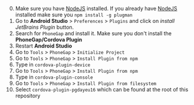 0. Make sure you have [NodeJS](https://nodejs.org) installed. If you already have [NodeJS](https://nodejs.org) installed make sure you `npm install -g plugman`
1. Go to **Android Studio** > `Preferences` > `Plugins` and click on _install JetBrains Plugin_ button.
2. Search for `PhoneGap` and install it. Make sure you don't install the **PhoneGap/Cordova Plugin**
3. Restart **Android Studio** 
4. Go to `Tools` > `PhoneGap` > `Initialize Project`
5. Go to `Tools` > `PhoneGap` > `Install Plugin from npm`
6. Type in `cordova-plugin-device`
7. Go to `Tools` > `PhoneGap` > `Install Plugin from npm`
6. Type in `cordova-plugin-console`
8. Go to `Tools` > `PhoneGap` > `Install Plugin from filesystem`
9. Select `cordova-plugin-pgdayeu16` which can be found at the root of this repository 
